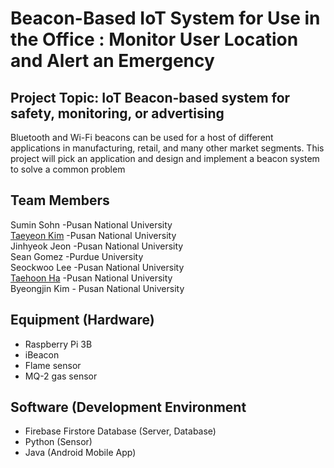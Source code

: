 # Beacon-Based IoT System for Use in the Office : Monitor User Location and Alert an Emergency


## Project Topic: IoT Beacon-based system for safety, monitoring, or advertising
Bluetooth and Wi-Fi beacons can be used for a host of different applications in manufacturing, retail, and many other market segments. This project will pick an application and design and implement a beacon system to solve a common problem

## Team Members
Sumin Sohn -Pusan National University  
[Taeyeon Kim](https://github.com/kimty103) -Pusan National University  
Jinhyeok Jeon -Pusan National University  
Sean Gomez -Purdue University  
Seockwoo Lee -Pusan National University  
[Taehoon Ha](https://github.com/Hooni-27) -Pusan National University  
Byeongjin Kim - Pusan National University  

## Equipment (Hardware)
- Raspberry Pi 3B
- iBeacon
- Flame sensor
- MQ-2 gas sensor

[](https://user-images.githubusercontent.com/80534651/130169277-9f46ea48-cf96-4196-932a-31eb9599b0d6.jpg)


## Software (Development Environment
- Firebase Firstore Database (Server, Database)
- Python (Sensor)
- Java (Android Mobile App)
